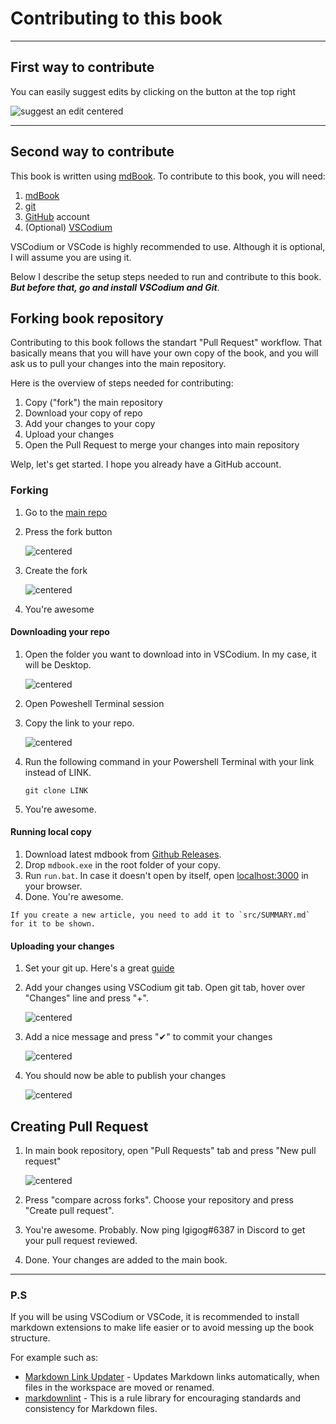 # Contributing to this book

___

## First way to contribute

You can easily suggest edits by clicking on the button at the top right

![suggest an edit centered](contributing-images/suggest-an-edit.png)

___

## Second way to contribute

This book is written using [mdBook](https://github.com/rust-lang/mdBook). To contribute to this book, you will need:

1. [mdBook](https://github.com/rust-lang/mdBook)
2. [git](https://gitforwindows.org/)
3. [GitHub](https://github.com/) account
4. (Optional) [VSCodium](https://vscodium.com/)

VSCodium or VSCode is highly recommended to use. Although it is optional, I will assume you are using it.

Below I describe the setup steps needed to run and contribute to this book. *__But before that, go and install VSCodium and Git__*.

## Forking book repository

Contributing to this book follows the standart "Pull Request" workflow. That basically means that you will have your own copy of the book, and you will ask us to pull your changes into the main repository.

Here is the overview of steps needed for contributing:

1. Copy ("fork") the main repository
2. Download your copy of repo
3. Add your changes to your copy
4. Upload your changes
5. Open the Pull Request to merge your changes into main repository

Welp, let's get started. I hope you already have a GitHub account.

### Forking

1. Go to the [main repo](https://github.com/Igigog/anomaly-modding-book)
2. Press the fork button

    ![centered](contributing-images/3.PNG)

3. Create the fork

    ![centered](contributing-images/4.PNG)

4. You're awesome

#### Downloading your repo

1. Open the folder you want to download into in VSCodium. In my case, it will be Desktop.

    ![centered](contributing-images/5.PNG)

2. Open Poweshell Terminal session
3. Copy the link to your repo.

    ![centered](contributing-images/6.PNG)

4. Run the following command in your Powershell Terminal with your link instead of LINK.

    ```git
    git clone LINK
    ```

5. You're awesome.

#### Running local copy

1. Download latest mdbook from [Github Releases](https://github.com/rust-lang/mdBook/releases).
2. Drop `mdbook.exe` in the root folder of your copy.
3. Run `run.bat`. In case it doesn't open by itself, open [localhost:3000](localhost:3000) in your browser.
4. Done. You're awesome.

```admonish warning
If you create a new article, you need to add it to `src/SUMMARY.md` for it to be shown.
```

#### Uploading your changes

1. Set your git up. Here's a great [guide](https://docs.github.com/en/get-started/quickstart/set-up-git)

2. Add your changes using VSCodium git tab. Open git tab, hover over "Changes" line and press "+".

    ![centered](contributing-images/7.PNG)

3. Add a nice message and press "✔" to commit your changes

    ![centered](contributing-images/8.PNG)

4. You should now be able to publish your changes

    ![centered](contributing-images/9.PNG)

## Creating Pull Request

1. In main book repository, open "Pull Requests" tab and press "New pull request"

    ![centered](contributing-images/10.PNG)

2. Press "compare across forks". Choose your repository and press "Create pull request".

3. You're awesome. Probably. Now ping Igigog#6387 in Discord to get your pull request reviewed.

4. Done. Your changes are added to the main book.

___

### P.S

If you will be using VSCodium or VSCode, it is recommended to install markdown extensions to make life easier or to avoid messing up the book structure.

For example such as:

- [Markdown Link Updater](https://open-vsx.org/extension/mathiassoeholm/markdown-link-updater) - Updates Markdown links automatically, when files in the workspace are moved or renamed.
- [markdownlint](https://open-vsx.org/extension/DavidAnson/vscode-markdownlint) - This is a rule library for encouraging standards and consistency for Markdown files.
